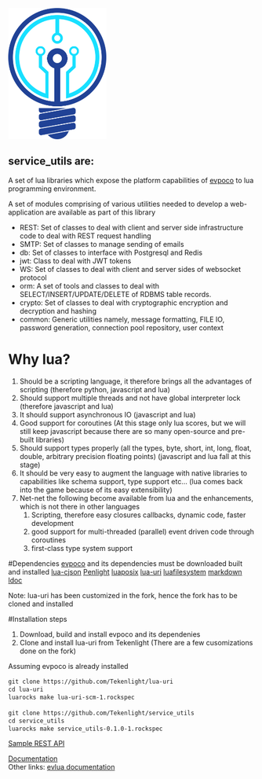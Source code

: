 <img src="doc/images/logotk.png" width="200"/>

service_utils are:
------
A set of lua libraries which expose the platform capabilities of [evpoco](https://github.com/Tekenlight/evpoco) to lua programming environment.

A set of modules comprising of various utilities needed to develop a web-application are available as part of this library
* REST: Set of classes to deal with client and server side infrastructure code to deal with REST request handling
* SMTP: Set of classes to manage sending of emails
* db: Set of classes to interface with Postgresql and Redis
* jwt: Class to deal with JWT tokens
* WS: Set of classes to deal with client and server sides of websocket protocol
* orm: A set of tools and classes to deal with SELECT/INSERT/UPDATE/DELETE of RDBMS table records.
* crypto: Set of classes to deal with cryptographic encryption and decryption and hashing
* common: Generic utilities namely, message formatting, FILE IO, password generation, connection pool repository, user context

# Why lua?

1. Should be a scripting language, it therefore brings all the advantages of scripting (therefore python, javascript and lua)
2. Should support multiple threads and not have global interpreter lock (therefore javascript and lua)
3. It should support asynchronous IO (javascript and lua)
4. Good support for coroutines (At this stage  only lua scores, but we will still keep javascript because there are so many open-source and pre-built libraries)
5. Should support types properly (all the types, byte, short, int, long, float, double, arbitrary precision floating points) (javascript and lua fall at this stage)
6. It should be very easy to augment the language with native libraries to capabilities like schema support, type support etc... (lua comes back into the game because of its easy extensibility)
7. Net-net the following become available from lua and the enhancements, which is not there in other languages
	1. Scripting, therefore easy closures callbacks, dynamic code, faster development
	2. good support for multi-threaded (parallel) event driven code through coroutines
	3. first-class type system support

#Dependencies
[evpoco](https://github.com/Tekenlight/evpoco) and its dependencies must be downloaded built and installed 
[lua-cjson](https://github.com/Tekenlight/lua-cjson)
[Penlight](https://github.com/Tekenlight/Penlight)
[luaposix](https://github.com/Tekenlight/luaposix)
[lua-uri](https://github.com/Tekenlight/lua-uri)
[luafilesystem](https://github.com/Tekenlight/luafilesystem)
[markdown](https://github.com/Tekenlight/markdown)
[ldoc](https://github.com/Tekenlight/LDoc)

Note: lua-uri has been customized in the fork, hence the fork has to be cloned and installed


#Installation steps

1. Download, build and install evpoco and its dependenies
2. Clone and install lua-uri from Tekenlight (There are a few cusomizations done on the fork)

Assuming evpoco is already installed
```
git clone https://github.com/Tekenlight/lua-uri
cd lua-uri
luarocks make lua-uri-scm-1.rockspec

git clone https://github.com/Tekenlight/service_utils
cd service_utils
luarocks make service_utils-0.1.0-1.rockspec
```

[Sample REST API](samples/REST/rest_sample.md)


[Documentation](https://github.com/Tekenlight/service_utils/wiki)<br/>
Other links: [evlua documentation](https://github.com/Tekenlight/.github/wiki)
